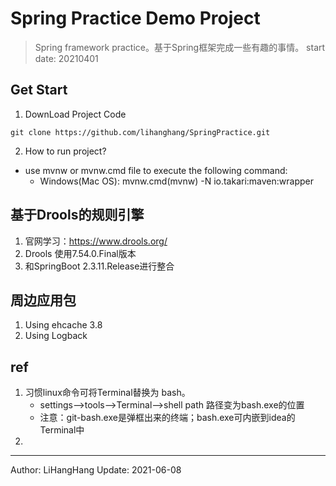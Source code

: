 # Spring Practice Demo Project
> Spring framework practice。基于Spring框架完成一些有趣的事情。
> start date: 20210401
## Get Start
1. DownLoad Project Code
```$xslt
git clone https://github.com/lihanghang/SpringPractice.git
```
2. How to run project?
- use mvnw or mvnw.cmd file to execute the following command:
    + Windows(Mac OS): mvnw.cmd(mvnw) -N io.takari:maven:wrapper

## 基于Drools的规则引擎
1. 官网学习：https://www.drools.org/
2. Drools 使用7.54.0.Final版本
3. 和SpringBoot 2.3.11.Release进行整合

## 周边应用包
1. Using ehcache 3.8
2. Using Logback

## ref
1. 习惯linux命令可将Terminal替换为 bash。
    - settings-->tools-->Terminal-->shell path 路径变为bash.exe的位置
    - 注意：git-bash.exe是弹框出来的终端；bash.exe可内嵌到idea的Terminal中
2. 

---
Author: LiHangHang
Update: 2021-06-08
